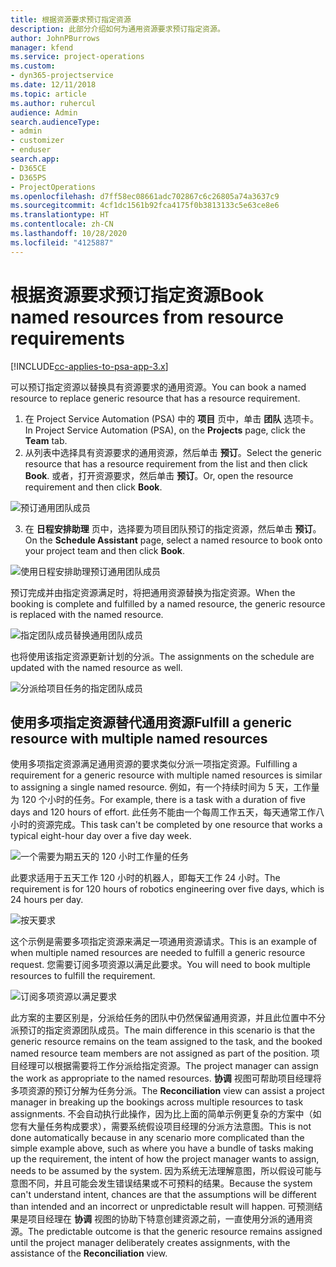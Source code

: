 ```yaml
---
title: 根据资源要求预订指定资源
description: 此部分介绍如何为通用资源要求预订指定资源。
author: JohnPBurrows
manager: kfend
ms.service: project-operations
ms.custom:
- dyn365-projectservice
ms.date: 12/11/2018
ms.topic: article
ms.author: ruhercul
audience: Admin
search.audienceType:
- admin
- customizer
- enduser
search.app:
- D365CE
- D365PS
- ProjectOperations
ms.openlocfilehash: d7ff58ec08661adc702867c6c26805a74a3637c9
ms.sourcegitcommit: 4cf1dc1561b92fca4175f0b3813133c5e63ce8e6
ms.translationtype: HT
ms.contentlocale: zh-CN
ms.lasthandoff: 10/28/2020
ms.locfileid: "4125887"
---
```

# <a name="book-named-resources-from-resource-requirements"></a><span data-ttu-id="ca1f4-103">根据资源要求预订指定资源</span><span class="sxs-lookup"><span data-stu-id="ca1f4-103">Book named resources from resource requirements</span></span>

[!INCLUDE[cc-applies-to-psa-app-3.x](../includes/cc-applies-to-psa-app-3x.md)]

<span data-ttu-id="ca1f4-104">可以预订指定资源以替换具有资源要求的通用资源。</span><span class="sxs-lookup"><span data-stu-id="ca1f4-104">You can book a named resource to replace generic resource that has a resource requirement.</span></span>

1. <span data-ttu-id="ca1f4-105">在 Project Service Automation (PSA) 中的 **项目** 页中，单击 **团队** 选项卡。</span><span class="sxs-lookup"><span data-stu-id="ca1f4-105">In Project Service Automation (PSA), on the **Projects** page, click the **Team** tab.</span></span>
2. <span data-ttu-id="ca1f4-106">从列表中选择具有资源要求的通用资源，然后单击 **预订**。</span><span class="sxs-lookup"><span data-stu-id="ca1f4-106">Select the generic resource that has a resource requirement from the list and then click **Book**.</span></span> <span data-ttu-id="ca1f4-107">或者，打开资源要求，然后单击 **预订**。</span><span class="sxs-lookup"><span data-stu-id="ca1f4-107">Or, open the resource requirement and then click **Book**.</span></span>


![预订通用团队成员](media/RM-how-to-14.png)


3. <span data-ttu-id="ca1f4-109">在 **日程安排助理** 页中，选择要为项目团队预订的指定资源，然后单击 **预订**。</span><span class="sxs-lookup"><span data-stu-id="ca1f4-109">On the **Schedule Assistant** page, select a named resource to book onto your project team and then click **Book**.</span></span>

![使用日程安排助理预订通用团队成员](media/RM-how-to-15.png)

<span data-ttu-id="ca1f4-111">预订完成并由指定资源满足时，将把通用资源替换为指定资源。</span><span class="sxs-lookup"><span data-stu-id="ca1f4-111">When the booking is complete and fulfilled by a named resource, the generic resource is replaced with the named resource.</span></span>

![指定团队成员替换通用团队成员](media/RM-how-to-16.png)

<span data-ttu-id="ca1f4-113">也将使用该指定资源更新计划的分派。</span><span class="sxs-lookup"><span data-stu-id="ca1f4-113">The assignments on the schedule are updated with the named resource as well.</span></span>

![分派给项目任务的指定团队成员](media/RM-how-to-17.png)

## <a name="fulfill-a-generic-resource-with-multiple-named-resources"></a><span data-ttu-id="ca1f4-115">使用多项指定资源替代通用资源</span><span class="sxs-lookup"><span data-stu-id="ca1f4-115">Fulfill a generic resource with multiple named resources</span></span>
<span data-ttu-id="ca1f4-116">使用多项指定资源满足通用资源的要求类似分派一项指定资源。</span><span class="sxs-lookup"><span data-stu-id="ca1f4-116">Fulfilling a requirement for a generic resource with multiple named resources is similar to assigning a single named resource.</span></span> <span data-ttu-id="ca1f4-117">例如，有一个持续时间为 5 天，工作量为 120 个小时的任务。</span><span class="sxs-lookup"><span data-stu-id="ca1f4-117">For example, there is a task with a duration of five days and 120 hours of effort.</span></span> <span data-ttu-id="ca1f4-118">此任务不能由一个每周工作五天，每天通常工作八小时的资源完成。</span><span class="sxs-lookup"><span data-stu-id="ca1f4-118">This task can't be completed by one resource that works a typical eight-hour day over a five day week.</span></span> 

![一个需要为期五天的 120 小时工作量的任务](media/RM-how-to-21.png)

<span data-ttu-id="ca1f4-120">此要求适用于五天工作 120 小时的机器人，即每天工作 24 小时。</span><span class="sxs-lookup"><span data-stu-id="ca1f4-120">The requirement is for 120 hours of robotics engineering over five days, which is 24 hours per day.</span></span>

![按天要求](media/RM-how-to-22.png)

<span data-ttu-id="ca1f4-122">这个示例是需要多项指定资源来满足一项通用资源请求。</span><span class="sxs-lookup"><span data-stu-id="ca1f4-122">This is an example of when multiple named resources are needed to fulfill a generic resource request.</span></span> <span data-ttu-id="ca1f4-123">您需要订阅多项资源以满足此要求。</span><span class="sxs-lookup"><span data-stu-id="ca1f4-123">You will need to book multiple resources to fulfill the requirement.</span></span>

![订阅多项资源以满足要求](media/RM-how-to-23.png)

<span data-ttu-id="ca1f4-125">此方案的主要区别是，分派给任务的团队中仍然保留通用资源，并且此位置中不分派预订的指定资源团队成员。</span><span class="sxs-lookup"><span data-stu-id="ca1f4-125">The main difference in this scenario is that the generic resource remains on the team assigned to the task, and the booked named resource team members are not assigned as part of the position.</span></span> <span data-ttu-id="ca1f4-126">项目经理可以根据需要将工作分派给指定资源。</span><span class="sxs-lookup"><span data-stu-id="ca1f4-126">The project manager can assign the work as appropriate to the named resources.</span></span> <span data-ttu-id="ca1f4-127">**协调** 视图可帮助项目经理将多项资源的预订分解为任务分派。</span><span class="sxs-lookup"><span data-stu-id="ca1f4-127">The **Reconciliation** view can assist a project manager in breaking up the bookings across multiple resources to task assignments.</span></span> <span data-ttu-id="ca1f4-128">不会自动执行此操作，因为比上面的简单示例更复杂的方案中（如您有大量任务构成要求），需要系统假设项目经理的分派方法意图。</span><span class="sxs-lookup"><span data-stu-id="ca1f4-128">This is not done automatically because in any scenario more complicated than the simple example above, such as where you have a bundle of tasks making up the requirement, the intent of how the project manager wants to assign, needs to be assumed by the system.</span></span> <span data-ttu-id="ca1f4-129">因为系统无法理解意图，所以假设可能与意图不同，并且可能会发生错误结果或不可预料的结果。</span><span class="sxs-lookup"><span data-stu-id="ca1f4-129">Because the system can't understand intent, chances are that the assumptions will be different than intended and an incorrect or unpredictable result will happen.</span></span> <span data-ttu-id="ca1f4-130">可预测结果是项目经理在 **协调** 视图的协助下特意创建资源之前，一直使用分派的通用资源。</span><span class="sxs-lookup"><span data-stu-id="ca1f4-130">The predictable outcome is that the generic resource remains assigned until the project manager deliberately creates assignments, with the assistance of the **Reconciliation** view.</span></span>



